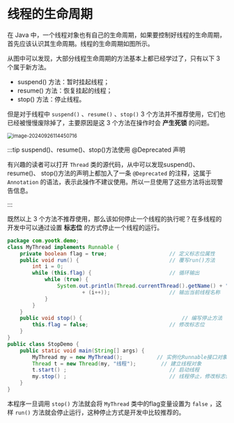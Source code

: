 # 线程的生命周期

在 Java 中，一个线程对象也有自己的生命周期，如果要控制好线程的生命周期，首先应该认识其生命周期。线程的生命周期如图所示。

从图中可以发现，大部分线程生命周期的方法基本上都已经学过了，只有以下 3 个属于新方法。

- suspend() 方法：暂时挂起线程；
- resume() 方法：恢复挂起的线程；
- stop() 方法：停止线程。

但是对于线程中 `suspend()` 、`resume()` 、`stop()` 3 个方法并不推荐使用，它们也已经被慢慢废除掉了，主要原因是这 3 个方法在操作时会
**产生死锁** 的问题。

<img src="C:\Users\OchiaMalu\AppData\Roaming\Typora\typora-user-images\image-20240926114450716.png" alt="image-20240926114450716" style="zoom:80%;" />

:::tip suspend()、resume()、stop()方法使用 @Deprecated 声明

有兴趣的读者可以打开 `Thread` 类的源代码，从中可以发现suspend()、resume()、 stop()方法的声明上都加入了一条 `@Deprecated`
的注释，这属于 `Annotation` 的语法，表示此操作不建议使用。所以一旦使用了这些方法将出现警告信息。

:::

既然以上 3 个方法不推荐使用，那么该如何停止一个线程的执行呢？在多线程的开发中可以通过设置 **标志位** 的方式停止一个线程的运行。

```java
package com.yootk.demo;
class MyThread implements Runnable {
	private boolean flag = true; 					// 定义标志位属性
	public void run() {								// 覆写run()方法
		int i = 0;
		while (this.flag) {							// 循环输出
			while (true) {
				System.out.println(Thread.currentThread().getName() + "运行，i = "
						+ (i++));					// 输出当前线程名称
			}
		}
	}
	public void stop() { 								// 编写停止方法
		this.flag = false;							// 修改标志位
	}
}
public class StopDemo {
	public static void main(String[] args) {
		MyThread my = new MyThread();			// 实例化Runnable接口对象
		Thread t = new Thread(my, "线程");		// 建立线程对象
		t.start() ;									// 启动线程
		my.stop() ;									// 线程停止，修改标志位
	}
}
```

本程序一旦调用 `stop()` 方法就会将 `MyThread` 类中的flag变量设置为 `false` ，这样 `run()` 方法就会停止运行，这种停止方式是开发中比较推荐的。
